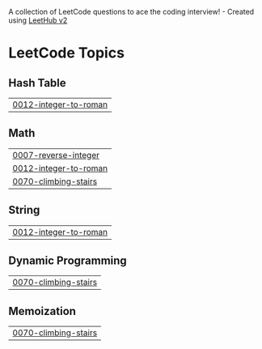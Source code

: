 A collection of LeetCode questions to ace the coding interview! - Created using [LeetHub v2](https://github.com/arunbhardwaj/LeetHub-2.0)
<!---LeetCode Topics Start-->
# LeetCode Topics
## Hash Table
|  |
| ------- |
| [0012-integer-to-roman](https://github.com/CodeWithDevesh/LeetCode/tree/master/0012-integer-to-roman) |
## Math
|  |
| ------- |
| [0007-reverse-integer](https://github.com/CodeWithDevesh/LeetCode/tree/master/0007-reverse-integer) |
| [0012-integer-to-roman](https://github.com/CodeWithDevesh/LeetCode/tree/master/0012-integer-to-roman) |
| [0070-climbing-stairs](https://github.com/CodeWithDevesh/LeetCode/tree/master/0070-climbing-stairs) |
## String
|  |
| ------- |
| [0012-integer-to-roman](https://github.com/CodeWithDevesh/LeetCode/tree/master/0012-integer-to-roman) |
## Dynamic Programming
|  |
| ------- |
| [0070-climbing-stairs](https://github.com/CodeWithDevesh/LeetCode/tree/master/0070-climbing-stairs) |
## Memoization
|  |
| ------- |
| [0070-climbing-stairs](https://github.com/CodeWithDevesh/LeetCode/tree/master/0070-climbing-stairs) |
<!---LeetCode Topics End-->